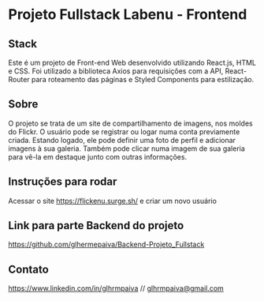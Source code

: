 # **Projeto Fullstack Labenu - Frontend**

## Stack
Este é um projeto de Front-end Web desenvolvido utilizando React.js, HTML e CSS. Foi utilizado a biblioteca Axios para requisições com a API, React-Router para roteamento das páginas e Styled Components para estilização.

## Sobre
O projeto se trata de um site de compartilhamento de imagens, nos moldes do Flickr. O usuário pode se registrar ou logar numa conta previamente criada. Estando logado, ele pode definir uma foto de perfil e adicionar imagens à sua galeria. Também pode clicar numa imagem  de sua galeria para vê-la em destaque junto com outras informações.

## Instruções para rodar
Acessar o site https://flickenu.surge.sh/ e criar um novo usuário

## Link para parte Backend do projeto
https://github.com/glhermepaiva/Backend-Projeto_Fullstack

## Contato
https://www.linkedin.com/in/glhrmpaiva // glhrmpaiva@gmail.com
